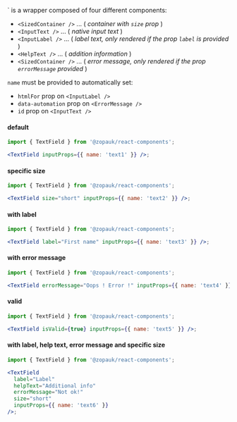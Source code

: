 `<TextField /> is a wrapper composed of four different components:

- `<SizedContainer />` ... ( _container with `size` prop_ )
- `<InputText />` ... ( _native input text_ )
- `<InputLabel />` ... ( _label text, only rendered if the prop `label` is provided_ )
- `<HelpText />` ... ( _addition information_ )
- `<SizedContainer />` ... ( _error message, only rendered if the prop `errorMessage` provided_ )

`name` must be provided to automatically set:

- `htmlFor` prop on `<InputLabel />`
- `data-automation` prop on `<ErrorMessage />`
- `id` prop on `<InputText />`

#### default

```jsx
import { TextField } from '@zopauk/react-components';

<TextField inputProps={{ name: 'text1' }} />;
```

#### specific size

```jsx
import { TextField } from '@zopauk/react-components';

<TextField size="short" inputProps={{ name: 'text2' }} />;
```

#### with label

```jsx
import { TextField } from '@zopauk/react-components';

<TextField label="First name" inputProps={{ name: 'text3' }} />;
```

#### with error message

```jsx
import { TextField } from '@zopauk/react-components';

<TextField errorMessage="Oops ! Error !" inputProps={{ name: 'text4' }} />;
```

#### valid

```jsx
import { TextField } from '@zopauk/react-components';

<TextField isValid={true} inputProps={{ name: 'text5' }} />;
```

#### with label, help text, error message and specific size

```jsx
import { TextField } from '@zopauk/react-components';

<TextField
  label="Label"
  helpText="Additional info"
  errorMessage="Not ok!"
  size="short"
  inputProps={{ name: 'text6' }}
/>;
```
